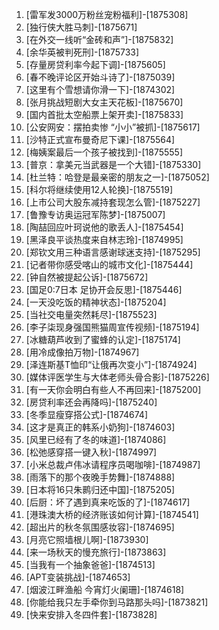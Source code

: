 
1. [雷军发3000万粉丝宠粉福利]-[1875308]
1. [独行侠大胜马刺]-[1875671]
1. [在外交一线听“金砖和声”]-[1875832]
1. [余华英被判死刑]-[1875733]
1. [存量房贷利率今起下调]-[1875605]
1. [春不晚评论区开始斗诗了]-[1875039]
1. [这里有个雪想请你滑一下]-[1874302]
1. [张月挑战短剧大女主天花板]-[1875670]
1. [国内首批太空船票上架开卖]-[1875833]
1. [公安网安：摆拍卖惨  “小小”被抓]-[1875617]
1. [沙特正式宣布曼奇尼下课]-[1875564]
1. [梅姨案最后一个孩子被找到]-[1875555]
1. [普京：拿美元当武器是一个大错]-[1875330]
1. [杜兰特：哈登是最亲密的朋友之一]-[1875052]
1. [科尔将继续使用12人轮换]-[1875519]
1. [上市公司大股东减持套现怎么管]-[1875227]
1. [鲁豫专访奥运冠军陈梦]-[1875007]
1. [陶喆回应叶珂说他的歌丢人]-[1875454]
1. [黑泽良平谈热度来自林志玲]-[1874995]
1. [郑钦文用三种语言感谢球迷支持]-[1875295]
1. [记者带你感受喀山的城市文化]-[1875444]
1. [钟自然被提起公诉]-[1875672]
1. [国足0:7日本 足协开会反思]-[1875446]
1. [一天没吃饭的精神状态]-[1875204]
1. [当社交电量突然耗尽]-[1875523]
1. [李子柒现身强国熊猫周宣传视频]-[1875194]
1. [冰糖葫芦收到了蜜蜂的认定]-[1875174]
1. [用冷成像拍万物]-[1874967]
1. [泽连斯基T恤印“让俄再次变小”]-[1874924]
1. [媒体评医学生与大体老师头骨合影]-[1875226]
1. [有一天你会明白有些人不再回来]-[1875200]
1. [房贷利率还会再降吗]-[1875240]
1. [冬季显瘦穿搭公式]-[1874674]
1. [这才是真正的韩系小奶狗]-[1874603]
1. [风里已经有了冬的味道]-[1874086]
1. [松弛感穿搭一键入秋]-[1874997]
1. [小米总裁卢伟冰请程序员喝咖啡]-[1874987]
1. [雨落下的那个夜晚手势舞]-[1874888]
1. [日本将16只朱鹮归还中国]-[1875205]
1. [后厨：坏了遇到真来吃饭的了]-[1874617]
1. [港珠澳大桥的经济账该如何计算]-[1874541]
1. [超出片的秋冬氛围感妆容]-[1874695]
1. [月亮它照墙根儿啊]-[1873930]
1. [来一场秋天的慢充旅行]-[1873863]
1. [当我有一个抽象爸爸]-[1874513]
1. [APT变装挑战]-[1874653]
1. [烟波江畔渔船 今宵灯火阑珊]-[1874618]
1. [你能给我只左手牵你到马路那头吗]-[1873821]
1. [快来安排入冬四件套]-[1873828]